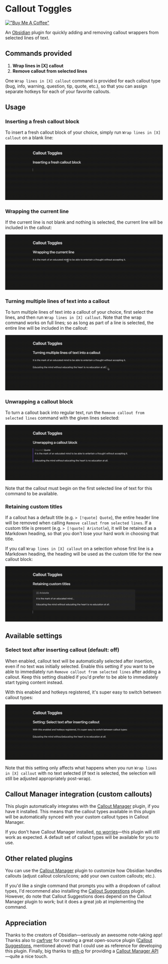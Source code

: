 # Callout Toggles

[!["Buy Me A Coffee"](https://www.buymeacoffee.com/assets/img/custom_images/purple_img.png)](https://buymeacoffee.com/alythobani)

An [Obsidian](https://obsidian.md/) plugin for quickly adding and removing callout wrappers from selected lines of text.

## Commands provided

1. **Wrap lines in [X] callout**
2. **Remove callout from selected lines**

One `Wrap lines in [X] callout` command is provided for each callout type (bug, info, warning, question, tip, quote, etc.), so that you can assign separate hotkeys for each of your favorite callouts.

## Usage

### Inserting a fresh callout block

To insert a fresh callout block of your choice, simply run `Wrap lines in [X] callout` on a blank line:

![Inserting a fresh callout block](./readme_assets/0-insert-fresh.gif)

### Wrapping the current line

If the current line is not blank and nothing is selected, the current line will be included in the callout:

![Wrapping the current line in a callout](./readme_assets/1-current-line.gif)

### Turning multiple lines of text into a callout

To turn multiple lines of text into a callout of your choice, first select the lines, and then  run `Wrap lines in [X] callout`. Note that the wrap command works on full lines; so as long as part of a line is selected, the entire line will be included in the callout:

![Wrapping multiple lines in a callout](./readme_assets/2-multi-line.gif)

### Unwrapping a callout block

To turn a callout back into regular text, run the `Remove callout from selected lines` command with the given lines selected:

![Unwrapping a callout block](./readme_assets/3-remove-callout.gif)

Note that the callout must begin on the first selected line of text for this command to be available.

### Retaining custom titles

If a callout has a default title (e.g. `> [!quote] Quote`), the entire header line will be removed when calling `Remove callout from selected lines`. If a custom title is present (e.g. `> [!quote] Aristotle`), it will be retained as a Markdown heading, so that you don't lose your hard work in choosing that title.

If you call `Wrap lines in [X] callout` on a selection whose first line is a Markdown heading, the heading will be used as the custom title for the new callout block:

![Retaining custom titles](./readme_assets/4-custom-title.gif)

## Available settings

### Select text after inserting callout (default: off)

When enabled, callout text will be automatically selected after insertion, even if no text was initially selected. Enable this setting if you want to be able to immediately run `Remove callout from selected lines` after adding a callout. Keep this setting disabled if you'd prefer to be able to immediately start typing content instead.

With this enabled and hotkeys registered, it's super easy to switch between callout types:

![Select text after inserting callout](./readme_assets/5-setting-select-text-after-inserting-callout.gif)

Note that this setting only affects what happens when you run `Wrap lines in [X] callout` with no text selected (if text is selected, the selection will still be adjusted appropriately post-wrap).

## Callout Manager integration (custom callouts)

This plugin automatically integrates with the [Callout Manager](https://github.com/eth-p/obsidian-callout-manager/) plugin, if you have it installed. This means that the callout types available in this plugin will be automatically synced with your custom callout types in Callout Manager.

If you don't have Callout Manager installed, [no worries](https://www.youtube.com/watch?v=4P-YBqVzJg0)—this plugin will still work as expected. A default set of callout types will be available for you to use.

## Other related plugins

You can use the [Callout Manager](https://github.com/eth-p/obsidian-callout-manager/) plugin to customize how Obsidian handles callouts (adjust callout colors/icons; add your own custom callouts; etc.).

If you'd like a single command that prompts you with a dropdown of callout types, I'd recommend also installing the [Callout Suggestions](https://github.com/cwfryer/obsidian-callout-suggestions) plugin. However, do note that Callout Suggestions does depend on the Callout Manager plugin to work; but it does a great job at implementing the command.

## Appreciation

Thanks to the creators of Obsidian—seriously an awesome note-taking app! Thanks also to [cwfryer](https://github.com/cwfryer) for creating a great open-source plugin ([Callout Suggestions](https://github.com/cwfryer/obsidian-callout-suggestions), mentioned above) that I could use as reference for developing this plugin. Finally, big thanks to [eth-p](https://github.com/eth-p/) for providing a [Callout Manager API](https://github.com/eth-p/obsidian-callout-manager/tree/master/api)—quite a nice touch.
